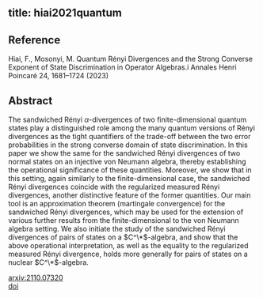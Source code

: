 title: hiai2021quantum
---


## Reference

Hiai, F., Mosonyi, M. Quantum Rényi Divergences and the Strong Converse Exponent of State Discrimination in Operator Algebras.i
Annales Henri Poincaré 24, 1681–1724 (2023)

## Abstract 
  The sandwiched Rényi $\alpha$-divergences of two finite-dimensional quantum
states play a distinguished role among the many quantum versions of Rényi
divergences as the tight quantifiers of the trade-off between the two error
probabilities in the strong converse domain of state discrimination. In this
paper we show the same for the sandwiched Rényi divergences of two normal
states on an injective von Neumann algebra, thereby establishing the
operational significance of these quantities. Moreover, we show that in this
setting, again similarly to the finite-dimensional case, the sandwiched Rényi
divergences coincide with the regularized measured Rényi divergences, another
distinctive feature of the former quantities. Our main tool is an approximation
theorem (martingale convergence) for the sandwiched Rényi divergences, which
may be used for the extension of various further results from the
finite-dimensional to the von Neumann algebra setting.
We also initiate the study of the sandwiched Rényi divergences of pairs of
states on a $C^\*$-algebra, and show that the above operational interpretation,
as well as the equality to the regularized measured Rényi divergence, holds
more generally for pairs of states on a nuclear $C^\*$-algebra.

    

[arxiv:2110.07320](https://arxiv.org/abs/2110.07320)    
[doi](https://doi.org/10.1007/s00023-022-01250-5)    

